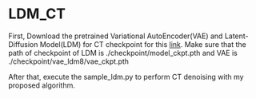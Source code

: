 # LDM_CT

First, Download the pretrained Variational AutoEncoder(VAE) and Latent-Diffusion Model(LDM) for CT checkpoint for this [link](https://drive.google.com/drive/folders/1Q-6VF3If4GM5AaE3iF-I8KqQ43MOdqNz?usp=sharing). Make sure that the path of checkpoint of LDM is ./checkpoint/model_ckpt.pth and VAE is ./checkpoint/vae_ldm8/vae_ckpt.pth

After that, execute the sample_ldm.py to perform CT denoising with my proposed algorithm.
